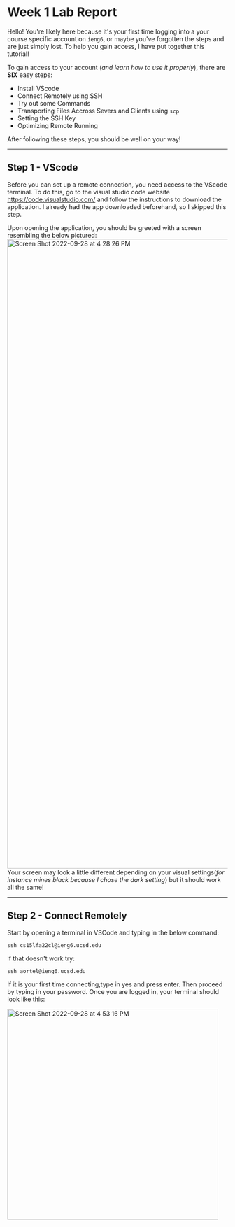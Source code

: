 # **Week 1 Lab Report**
Hello! You're likely here because it's your first time logging into a your course specific account on `ieng6`, or maybe you've forgotten the steps and are just simply lost. To help you gain access, I have put together this tutorial!

To gain access to your account (*and learn how to use it properly*), there are **SIX** easy steps:

* Install VScode
* Connect Remotely using SSH
* Try out some Commands
* Transporting Files Accross Severs and Clients using `scp`
* Setting the SSH Key
* Optimizing Remote Running

After following these steps, you should be well on your way!

---
## **Step 1** - VScode
Before you can set up a remote connection, you need access to the VScode terminal. To do this, go to the visual studio code website https://code.visualstudio.com/ and follow the instructions to download the application. I already had the app downloaded beforehand, so I skipped this step. 

Upon opening the application, you should be greeted with a screen resembling the below pictured: 
<img width="1440" alt="Screen Shot 2022-09-28 at 4 28 26 PM" src="https://user-images.githubusercontent.com/114445845/193128596-d21861ec-7944-49a2-a4f0-3ede092c936f.png">
Your screen may look a little different depending on your visual settings(*for instance mines black because I chose the dark setting*) but it should work all the same!

---
## **Step 2** - Connect Remotely
Start by opening a terminal in VSCode and typing in the below command:

`ssh cs15lfa22cl@ieng6.ucsd.edu` 

if that doesn't work try: 

`ssh aortel@ieng6.ucsd.edu` 

If it is your first time connecting,type in yes and press enter. Then proceed by typing in your password. Once you are logged in, your terminal should look like this: 

<img width="482" alt="Screen Shot 2022-09-28 at 4 53 16 PM" src="https://user-images.githubusercontent.com/114445845/193134935-de342cf1-9a6d-4bf8-83cd-262fcbdfed80.png">
